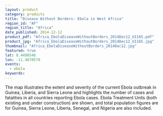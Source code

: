 ```yaml
---
layout: product
category: products
title: "Disease Without Borders: Ebola in West Africa"
region_id: "AF"
region_title: "Africa"
date_published: 2014-12-12
product_pdf: "Africa_EbolaDiseaseWithoutBorders_2014Dec12_U1165.pdf"
product_jpg: "Africa_EbolaDiseaseWithoutBorders_2014Dec12_U1165.jpg"
thumbnail: "Africa_EbolaDiseaseWithoutBorders_2014Dec12.jpg"
featured: true
lat: 8.4496546 
lon: -11.4870578
events:
  - ebola
keywords:
---
```

The map illustrates the extent and severity of the current Ebola outbreak in Guinea, Liberia, and Sierra Leone and highlights the number of cases and fatalities in all countries reporting Ebola cases.  Ebola Treatment Units (both existing and under construction) are shown, and total population figures are for Guinea, Sierra Leone, Liberia, Senegal, and Nigeria are also included.
